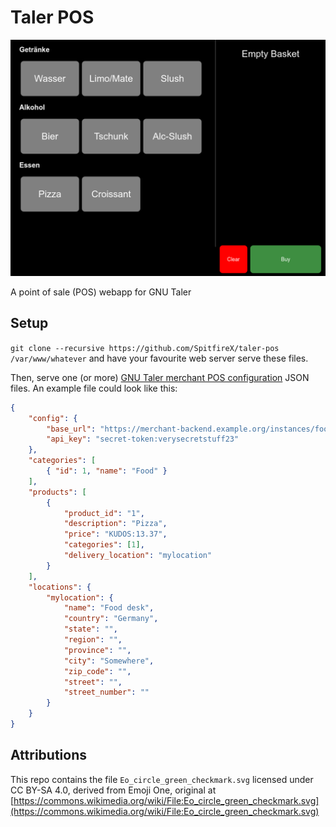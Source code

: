 # Taler POS

![](screenshot.png)

A point of sale (POS) webapp for GNU Taler

## Setup

`git clone --recursive https://github.com/SpitfireX/taler-pos /var/www/whatever` and have your favourite
web server serve these files.

Then, serve one (or more) [GNU Taler merchant POS configuration](https://docs.taler.net/taler-merchant-pos-terminal.html#apis-and-data-formats) JSON files. An example file could look like this:

```json
{
    "config": {
        "base_url": "https://merchant-backend.example.org/instances/foobar",
        "api_key": "secret-token:verysecretstuff23"
    },
    "categories": [
        { "id": 1, "name": "Food" }
    ],
    "products": [
        {
            "product_id": "1",
            "description": "Pizza",
            "price": "KUDOS:13.37",
            "categories": [1],
            "delivery_location": "mylocation"
        }
    ],
    "locations": {
        "mylocation": {
            "name": "Food desk",
            "country": "Germany",
            "state": "",
            "region": "",
            "province": "",
            "city": "Somewhere",
            "zip_code": "",
            "street": "",
            "street_number": ""
        }
    }
}
```

## Attributions

This repo contains the file `Eo_circle_green_checkmark.svg` licensed under CC BY-SA 4.0, derived from Emoji One, original at [https://commons.wikimedia.org/wiki/File:Eo_circle_green_checkmark.svg](https://commons.wikimedia.org/wiki/File:Eo_circle_green_checkmark.svg)

